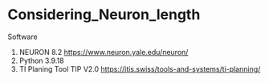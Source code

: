 # Considering_Neuron_length

Software
1. NEURON 8.2 https://www.neuron.yale.edu/neuron/
2. Python 3.9.18
3. TI Planing Tool TIP V2.0 https://itis.swiss/tools-and-systems/ti-planning/

